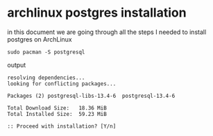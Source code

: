 # archlinux postgres installation

in this document we are going through all the steps I needed to install postgres on ArchLinux

```
sudo pacman -S postgresql
```

output

```
resolving dependencies...
looking for conflicting packages...

Packages (2) postgresql-libs-13.4-6  postgresql-13.4-6

Total Download Size:   18.36 MiB
Total Installed Size:  59.23 MiB

:: Proceed with installation? [Y/n]      
```

